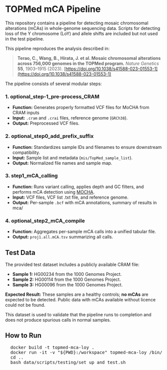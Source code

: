 # TOPMed mCA Pipeline

This repository contains a pipeline for detecting mosaic chromosomal alterations (mCAs) in whole-genome sequencing data. Scripts for detecting loss of the Y chromosome (LoY) and allele shifts are included but not used in the test pipeline. 

This pipeline reproduces the analysis described in:

> **Terao, C., Wang, B., Hirata, J. et al. Mosaic chromosomal alterations across 756,000 genomes in the TOPMed program.** *Nature Genetics* **55**, 1903–1915 (2023). [https://doi.org/10.1038/s41588-023-01553-1](https://doi.org/10.1038/s41588-023-01553-1)

The pipeline consists of several modular steps:

### 1. **optional_step-1_pre-process_CRAM**
- **Function:** Generates properly formatted VCF files for MoCHA from CRAM inputs
- **Input:** `.cram` and `.crai` files, reference genome (`GRCh38`).
- **Output:** Preprocessed VCF files.

### 2. **optional_step0_add_prefix_suffix**
- **Function:** Standardizes sample IDs and filenames to ensure downstream compatibility.
- **Input:** Sample list and metadata (`mis/TopMed_sample_list`).
- **Output:** Normalized file names and sample map.

### 3. **step1_mCA_calling**
- **Function:** Runs variant calling, applies depth and GC filters, and performs mCA detection using [MOCHA](https://github.com/freeseek/mocha).
- **Input:** VCF files, VCF list .txt file, and reference genome.
- **Output:** Per-sample `.bcf` with mCA annotations, summary of results in mca/

### 4. **optional_step2_mCA_compile**
- **Function:** Aggregates per-sample mCA calls into a unified tabular file.
- **Output:** `proj1.all.mCA.tsv` summarizing all calls.

## Test Data

The provided test dataset includes a publicly available CRAM file:

- **Sample 1:** HG00234 from the 1000 Genomes Project.
- **Sample 2:** HG00114 from the 1000 Genomes Project.
- **Sample 3:** HG00096 from the 1000 Genomes Project.

**Expected Result:** These samples are a healthy controls; **no mCAs** are expected to be detected. Public data with mCAs available without licence could not be found.

This dataset is used to validate that the pipeline runs to completion and does not produce spurious calls in normal samples.

## How to Run

<pre>
  docker build -t topmed-mca-loy . 
  docker run -it -v "${PWD}:/workspace" topmed-mca-loy /bin/bash 
  cd .. 
  bash data/scripts/testing/set_up_and_test.sh
</pre>
